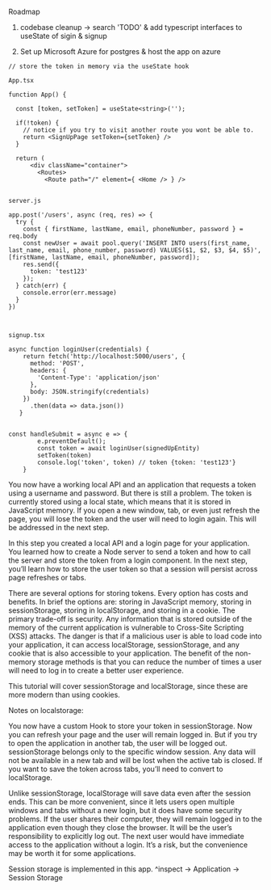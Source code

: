 Roadmap

1. codebase cleanup -> search 'TODO' & add typescript interfaces to useState of sigin & signup

2. Set up Microsoft Azure for postgres & host the app on azure

```
// store the token in memory via the useState hook

App.tsx

function App() {

  const [token, setToken] = useState<string>('');

  if(!token) {
    // notice if you try to visit another route you wont be able to.
    return <SignUpPage setToken={setToken} />
  }

  return (
      <div className="container">
        <Routes>
          <Route path="/" element={ <Home /> } />


server.js

app.post('/users', async (req, res) => {
  try {
    const { firstName, lastName, email, phoneNumber, password } = req.body
    const newUser = await pool.query('INSERT INTO users(first_name, last_name, email, phone_number, password) VALUES($1, $2, $3, $4, $5)', [firstName, lastName, email, phoneNumber, password]);
    res.send({
      token: 'test123'
    });
  } catch(err) {
    console.error(err.message)
  }
})



signup.tsx

async function loginUser(credentials) {
    return fetch('http://localhost:5000/users', {
      method: 'POST',
      headers: {
        'Content-Type': 'application/json'
      },
      body: JSON.stringify(credentials)
    })
      .then(data => data.json())
   }


const handleSubmit = async e => {
        e.preventDefault();
        const token = await loginUser(signedUpEntity)
        setToken(token)
        console.log('token', token) // token {token: 'test123'}
    }

```

You now have a working local API and an application that requests a token using a username and password. But there is still a problem. The token is currently stored using a local state, which means that it is stored in JavaScript memory. If you open a new window, tab, or even just refresh the page, you will lose the token and the user will need to login again. This will be addressed in the next step.

In this step you created a local API and a login page for your application. You learned how to create a Node server to send a token and how to call the server and store the token from a login component. In the next step, you’ll learn how to store the user token so that a session will persist across page refreshes or tabs.

There are several options for storing tokens. Every option has costs and benefits. In brief the options are: storing in JavaScript memory, storing in sessionStorage, storing in localStorage, and storing in a cookie. The primary trade-off is security. Any information that is stored outside of the memory of the current application is vulnerable to Cross-Site Scripting (XSS) attacks. The danger is that if a malicious user is able to load code into your application, it can access localStorage, sessionStorage, and any cookie that is also accessible to your application. The benefit of the non-memory storage methods is that you can reduce the number of times a user will need to log in to create a better user experience.

This tutorial will cover sessionStorage and localStorage, since these are more modern than using cookies.

Notes on localstorage:

You now have a custom Hook to store your token in sessionStorage. Now you can refresh your page and the user will remain logged in. But if you try to open the application in another tab, the user will be logged out. sessionStorage belongs only to the specific window session. Any data will not be available in a new tab and will be lost when the active tab is closed. If you want to save the token across tabs, you’ll need to convert to localStorage.

Unlike sessionStorage, localStorage will save data even after the session ends. This can be more convenient, since it lets users open multiple windows and tabs without a new login, but it does have some security problems. If the user shares their computer, they will remain logged in to the application even though they close the browser. It will be the user’s responsibility to explicitly log out. The next user would have immediate access to the application without a login. It’s a risk, but the convenience may be worth it for some applications.


Session storage is implemented in this app.
^inspect -> Application -> Session Storage